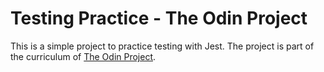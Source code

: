 # Testing Practice - The Odin Project

This is a simple project to practice testing with Jest. The project is part of the curriculum of [The Odin Project](https://www.theodinproject.com/).
